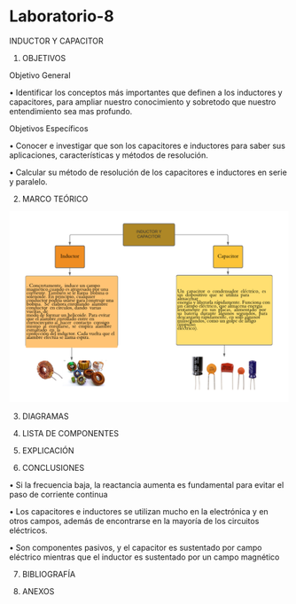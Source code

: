 # Laboratorio-8
INDUCTOR Y CAPACITOR

1. OBJETIVOS

Objetivo General

•	Identificar los conceptos más importantes que definen a los inductores y capacitores, para ampliar nuestro conocimiento y sobretodo que nuestro entendimiento sea mas profundo.

Objetivos Específicos

•	Conocer e investigar que son los capacitores e inductores para saber sus aplicaciones, características y métodos de resolución.

•	Calcular su método de resolución de los capacitores e inductores en serie y paralelo.

2. MARCO TEÓRICO

![.](https://github.com/Estefania-O/Laboratorio-8/blob/main/img./Mapa_Lab%208.png)

3. DIAGRAMAS

4. LISTA DE COMPONENTES

5. EXPLICACIÓN

6. CONCLUSIONES

•	Si la frecuencia baja, la reactancia aumenta es fundamental para evitar el paso de corriente continua

•	Los capacitores e inductores se utilizan mucho en la electrónica y en otros campos, además de encontrarse en la mayoría de los circuitos eléctricos. 

•	Son componentes pasivos, y el capacitor es sustentado por campo eléctrico mientras que el inductor es sustentado por un campo magnético


7. BIBLIOGRAFÍA

8. ANEXOS
